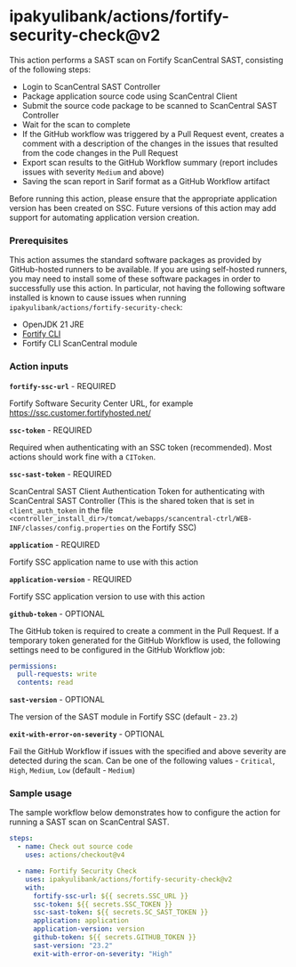 # ipakyulibank/actions/fortify-security-check@v2

This action performs a SAST scan on Fortify ScanCentral SAST, consisting of the following steps:

- Login to ScanCentral SAST Controller
- Package application source code using ScanCentral Client
- Submit the source code package to be scanned to ScanCentral SAST Controller
- Wait for the scan to complete
- If the GitHub workflow was triggered by a Pull Request event, creates a comment with a description of the changes in the issues that resulted from the code changes in the Pull Request
- Export scan results to the GitHub Workflow summary (report includes issues with severity `Medium` and above)
- Saving the scan report in Sarif format as a GitHub Workflow artifact

Before running this action, please ensure that the appropriate application version has been created on SSC. Future versions of this action may add support for automating application version creation.

### Prerequisites

This action assumes the standard software packages as provided by GitHub-hosted runners to be available. If you are using self-hosted runners, you may need to install some of these software packages in order to successfully use this action. In particular, not having the following software installed is known to cause issues when running `ipakyulibank/actions/fortify-security-check`:

- OpenJDK 21 JRE
- [Fortify CLI](https://github.com/fortify/fcli)
- Fortify CLI ScanCentral module

### Action inputs

**`fortify-ssc-url`** - REQUIRED

Fortify Software Security Center URL, for example https://ssc.customer.fortifyhosted.net/

**`ssc-token`** - REQUIRED

Required when authenticating with an SSC token (recommended). Most actions should work fine with a `CIToken`.

**`ssc-sast-token`** - REQUIRED

ScanCentral SAST Client Authentication Token for authenticating with ScanCentral SAST Controller (This is the shared token that is set in `client_auth_token` in the file `<controller_install_dir>/tomcat/webapps/scancentral-ctrl/WEB-INF/classes/config.properties` on the Fortify SSC)

**`application`** - REQUIRED

Fortify SSC application name to use with this action

**`application-version`** - REQUIRED

Fortify SSC application version to use with this action

**`github-token`** - OPTIONAL

The GitHub token is required to create a comment in the Pull Request.
If a temporary token generated for the GitHub Workflow is used, the following settings need to be configured in the GitHub Workflow job:

```yaml
permissions:
  pull-requests: write
  contents: read
```

**`sast-version`** - OPTIONAL

The version of the SAST module in Fortify SSC (default - `23.2`)

**`exit-with-error-on-severity`** - OPTIONAL

Fail the GitHub Workflow if issues with the specified and above severity are detected during the scan. Can be one of the following values - `Critical`, `High`, `Medium`, `Low` (default - `Medium`)

### Sample usage

The sample workflow below demonstrates how to configure the action for running a SAST scan on ScanCentral SAST.

```yaml
steps:
  - name: Check out source code
    uses: actions/checkout@v4

  - name: Fortify Security Check
    uses: ipakyulibank/actions/fortify-security-check@v2
    with:
      fortify-ssc-url: ${{ secrets.SSC_URL }}
      ssc-token: ${{ secrets.SSC_TOKEN }}
      ssc-sast-token: ${{ secrets.SC_SAST_TOKEN }}
      application: application
      application-version: version
      github-token: ${{ secrets.GITHUB_TOKEN }}
      sast-version: "23.2"
      exit-with-error-on-severity: "High"
```
